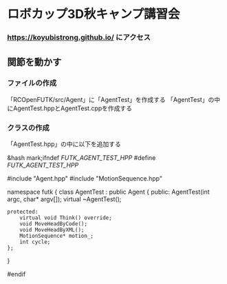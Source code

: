 # ロボカップ3D秋キャンプ講習会

### https://koyubistrong.github.io/ にアクセス

## 関節を動かす

### ファイルの作成

「RCOpenFUTK/src/Agent」に「AgentTest」を作成する
「AgentTest」の中にAgentTest.hppとAgentTest.cppを作成する

### クラスの作成

「AgentTest.hpp」の中に以下を追加する

&hash mark;ifndef _FUTK_AGENT_TEST_HPP_
#define _FUTK_AGENT_TEST_HPP_

#include "Agent.hpp"
#include "MotionSequence.hpp"

namespace futk
{
	class AgentTest : public Agent
	{
	public:
		AgentTest(int argc, char* argv[]);
		virtual ~AgentTest();

	protected:
		virtual void Think() override;
		void MoveHeadByCode();
		void MoveHeadByXML();
		MotionSequence* motion_;
		int cycle;
	};
}

#endif
